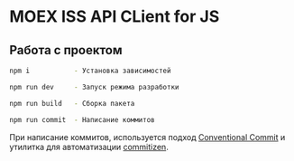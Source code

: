 # MOEX ISS API CLient for JS

## Работа с проектом

```bash
npm i   		- Установка зависимостей

npm run dev		- Запуск режима разработки

npm run build	- Сборка пакета

npm run commit 	- Написание коммитов
```

При написание коммитов, используется подход [Conventional Commit](https://www.conventionalcommits.org/ru/v1.0.0/) и утилитка для автоматизации [commitizen](https://github.com/commitizen/cz-cli).
